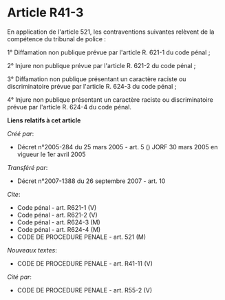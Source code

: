 # Article R41-3

En application de l'article 521, les contraventions suivantes relèvent de la compétence du tribunal de police :

1° Diffamation non publique prévue par l'article R. 621-1 du code pénal ;

2° Injure non publique prévue par l'article R. 621-2 du code pénal ;

3° Diffamation non publique présentant un caractère raciste ou discriminatoire prévue par l'article R. 624-3 du code pénal ;

4° Injure non publique présentant un caractère raciste ou discriminatoire prévue par l'article R. 624-4 du code pénal.

**Liens relatifs à cet article**

_Créé par_:

  - Décret n°2005-284 du 25 mars 2005 - art. 5 () JORF 30 mars 2005 en vigueur le 1er avril 2005

_Transféré par_:

  - Décret n°2007-1388 du 26 septembre 2007 - art. 10

_Cite_:

  - Code pénal - art. R621-1 (V)
  - Code pénal - art. R621-2 (V)
  - Code pénal - art. R624-3 (M)
  - Code pénal - art. R624-4 (M)
  - CODE DE PROCEDURE PENALE - art. 521 (M)

_Nouveaux textes_:

  - CODE DE PROCEDURE PENALE - art. R41-11 (V)

_Cité par_:

  - CODE DE PROCEDURE PENALE - art. R55-2 (V)
